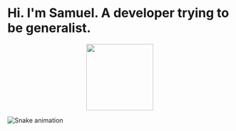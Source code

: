 # Hi. I'm Samuel. A developer trying to be generalist.

<div style="text-align: center">
  <img height="150em" src="https://github-readme-stats.vercel.app/api/top-langs/?username=SamDoing&layout=compact&langs_count=9&theme=solarized-dark&exclude_repo=Brushless-Motor-ESC,Auto-Balacing-Bot" />
</div>

  ![Snake animation](https://github.com/SamDoing/SamDoing/blob/output/github-contribution-grid-snake.svg)

